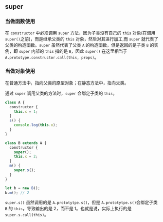 #

##

## super

### 当做函数使用

在 `constructor` 中必须调用 `super` 方法，因为子类没有自己的 `this` 对象(在调用`super()`之前)，而是继承父类的 `this` 对象，然后对其进行加工,而 `super` 就代表了父类的构造函数。`super` 虽然代表了父类 `A` 的构造函数，但是返回的是子类 `B` 的实例，即 `super` 内部的 `this` 指的是 `B`，因此 `super()` 在这里相当于 `A.prototype.constructor.call(this, props)`。

### 当做对象使用

在普通方法中，指向父类的原型对象；在静态方法中，指向父类。

通过 `super` 调用父类的方法时，`super` 会绑定子类的 `this`。

```js
class A {
  constructor {
    this.x = 1;
  }
  s() {
    console.log(this.x);
  }
}

class B extends A {
  constructor {
    super();
    this.x = 2;
  }
  m() {
    super.s();
  }
}

let b = new B();
b.m(); // 2
```

`super.s()` 虽然调用的是 `A.prototytpe.s()`，但是 `A.prototytpe.s()`会绑定子类 `B` 的 `this`，导致输出的是 2，而不是 1。也就是说，实际上执行的是 `super.s.call(this)`。

